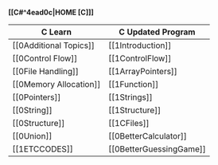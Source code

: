 **[[C#^4ead0c|HOME [C]]]**

| **C Learn**            | **C Updated Program**   |
| ---------------------- | ----------------------- |
| [[0Additional Topics]] | [[1Introduction]]       |
| [[0Control Flow]]      | [[1ControlFlow]]        |
| [[0File Handling]]     | [[1ArrayPointers]]      |
| [[0Memory Allocation]] | [[1Function]]           |
| [[0Pointers]]          | [[1Strings]]            |
| [[0String]]            | [[1Structure]]          |
| [[0Structure]]         | [[1CFiles]]             |
| [[0Union]]             | [[0BetterCalculator]]   |
| [[1ETCCODES]]          | [[0BetterGuessingGame]] |
